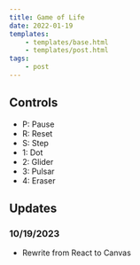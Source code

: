 ```yaml
---
title: Game of Life
date: 2022-01-19
templates:
    - templates/base.html
    - templates/post.html
tags:
    - post
---
```


<div id="sketch"></div>

## Controls

-   P: Pause
-   R: Reset
-   S: Step
-   1: Dot
-   2: Glider
-   3: Pulsar
-   4: Eraser

## Updates

### 10/19/2023

-   Rewrite from React to Canvas
